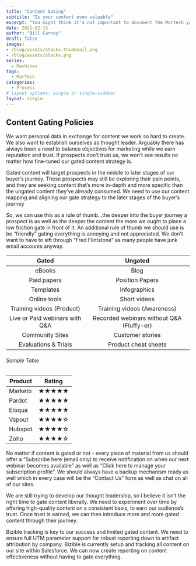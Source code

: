 ```yaml
---
title: "Content Gating"
subtitle: "Is your content even valuable"
excerpt: "You might think it's not important to document the Martech you use but I'd suggest that shoud you chhose not to you'll eventually run into overlap as well as compliance concerns. In this post we'll focus on the why take the time to do it and"
date: 2021-02-15
author: "Bill Carney"
draft: false
images:
- /blog/assets/stacks-thumbnail.png
- /blog/assets/stacks.png
series:
  - Machines
tags:
  - MarTech
categories:
  - Process
# layout options: single or single-sidebar
layout: single
---
```


## Content Gating Policies 
We want personal data in exchange for content we work so hard to create. We also want to establish ourselves as thought leader.  Arguably there has always been a need to balance objectives for marketing while we earn reputation and trust. If prospects don’t trust us, we won’t see results no matter how fine-tuned our gated content strategy is.

Gated content will target prospects in the middle to later stages of our buyer’s journey. These prospects may still be exploring their pain points, and they are seeking content that’s more in-depth and more specific than the ungated content they’ve already consumed. We need to use our content mapping and aligning our gate strategy to the later stages of the buyer’s journey

So, we can use this as a rule of thumb…the deeper into the buyer journey a prospect is as well as the deeper the content the more we ought to place a low friction gate in front of it. An additional rule of thumb we should use is be “friendly” gating everything is annoying and not appreciated. We don’t want to have to sift through “Fred Flintstone” as many people have junk email accounts anyway. 

**Gated** | **Ungated** 
:------: | :------:|
eBooks| Blog|
Paid papers| Position Papers|
Templates|Infographics|
Online tools|Short videos|
Training videos (Product)|Training videos (Awareness)|
Live or Paid webinars with Q&A |Recorded webinars without Q&A (Fluffy-er)|
Community Sites|Customer stories|
Evaluations & Trials|Product cheat sheets|



<div>
<h6 class="ttu tracked black-30 pv3 mt5 bt b--black-10">Sample Table</h6>
<table class="collapse ba bw1 b--moon-gray mv4 w-100">
   <thead>
        <tr>
          <th class="f6 fw6 tl ttu pa3">Product</th>
          <th class="f6 fw6 tl ttu pa3">Rating</th>
        </tr>
   </thead>
   <tbody>
        <tr class="stripe-dark">
          <td class="pa3">Marketo</td>
          <td class="pa3">&starf;&starf;&starf;&starf;&starf;</td>
        </tr>
        <tr class="stripe-dark">
          <td class="pa3">Pardot</td>
          <td class="pa3">&starf;&starf;&starf;&starf;&starf;</td>
        </tr>
        <tr class="stripe-dark">
          <td class="pa3">Eloqua</td>
          <td class="pa3">&starf;&starf;&starf;&starf;&starf;</td>
        </tr>
        <tr class="stripe-dark">
          <td class="pa3">Vspout</td>
          <td class="pa3">&starf;&starf;&starf;&starf;&star;</td>
        </tr>
        <tr class="stripe-dark">
          <td class="pa3">Hubspot</td>
          <td class="pa3">&starf;&starf;&starf;&starf;&star;</td>
        </tr>
        <tr class="stripe-dark">
          <td class="pa3">Zoho</td>
          <td class="pa3">&starf;&starf;&starf;&starf;&star;</td>
        </tr>
   </tbody>
</table>
</div>
 





No matter if content is gated or not - every piece of material from us should offer a “Subscribe here (email only) to receive notification on when our next webinar becomes available” as well as “Click here to manage your subscription profile”. We should always have a backup mechanism ready as well which in every case will be the “Contact Us” form as well as chat on all of our sites.

We are still trying to develop our thought leadership, so I believe it isn’t the right time to gate content liberally. We need to experiment over time by offering high-quality content on a consistent basis, to earn our audience’s trust.  Once trust is earned, we can then introduce more and more gated content through their journey.

Bizible tracking is key to our success and limited gated content.   We need to ensure full UTM parameter support for robust reporting down to artifact attribution by company.  Bizible is currently setup and tracking all content on our site within Salesforce.  We can now create reporting on content effectiveness without having to gate everything. 

